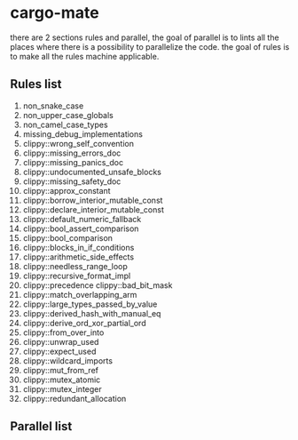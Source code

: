 # cargo-mate

there are 2 sections rules and parallel, the goal of parallel is to lints all the places where there is a possibility to parallelize the code. the goal of rules is to make all the rules machine applicable.


## Rules list
1. non_snake_case
2. non_upper_case_globals
3. non_camel_case_types 
4. missing_debug_implementations 
5. clippy::wrong_self_convention 
6. clippy::missing_errors_doc 
7. clippy::missing_panics_doc
8. clippy::undocumented_unsafe_blocks
9. clippy::missing_safety_doc 
10. clippy::approx_constant 
11. clippy::borrow_interior_mutable_const 
12. clippy::declare_interior_mutable_const 
13. clippy::default_numeric_fallback 
14. clippy::bool_assert_comparison 
15. clippy::bool_comparison 
16. clippy::blocks_in_if_conditions 
17. clippy::arithmetic_side_effects 
18. clippy::needless_range_loop 
19. clippy::recursive_format_impl 
20. clippy::precedence clippy::bad_bit_mask 
21. clippy::match_overlapping_arm 
22. clippy::large_types_passed_by_value 
23. clippy::derived_hash_with_manual_eq 
24. clippy::derive_ord_xor_partial_ord 
25. clippy::from_over_into 
26. clippy::unwrap_used 
27. clippy::expect_used 
28. clippy::wildcard_imports 
29. clippy::mut_from_ref 
30. clippy::mutex_atomic 
31. clippy::mutex_integer 
32. clippy::redundant_allocation

## Parallel list